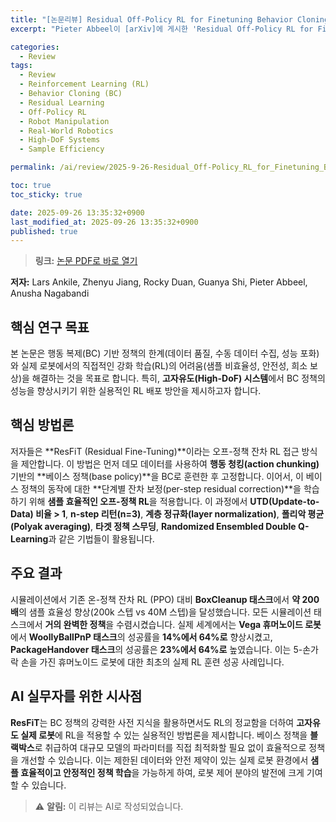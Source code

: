 ```yaml
---
title: "[논문리뷰] Residual Off-Policy RL for Finetuning Behavior Cloning Policies"
excerpt: "Pieter Abbeel이 [arXiv]에 게시한 'Residual Off-Policy RL for Finetuning Behavior Cloning Policies' 논문에 대한 자세한 리뷰입니다."

categories:
  - Review
tags:
  - Review
  - Reinforcement Learning (RL)
  - Behavior Cloning (BC)
  - Residual Learning
  - Off-Policy RL
  - Robot Manipulation
  - Real-World Robotics
  - High-DoF Systems
  - Sample Efficiency

permalink: /ai/review/2025-9-26-Residual_Off-Policy_RL_for_Finetuning_Behavior_Cloning_Policies/

toc: true
toc_sticky: true

date: 2025-09-26 13:35:32+0900
last_modified_at: 2025-09-26 13:35:32+0900
published: true
---
```

> **링크:** [논문 PDF로 바로 열기](https://arxiv.org/abs/2509.19301)

**저자:** Lars Ankile, Zhenyu Jiang, Rocky Duan, Guanya Shi, Pieter Abbeel, Anusha Nagabandi



## 핵심 연구 목표
본 논문은 행동 복제(BC) 기반 정책의 한계(데이터 품질, 수동 데이터 수집, 성능 포화)와 실제 로봇에서의 직접적인 강화 학습(RL)의 어려움(샘플 비효율성, 안전성, 희소 보상)을 해결하는 것을 목표로 합니다. 특히, **고자유도(High-DoF) 시스템**에서 BC 정책의 성능을 향상시키기 위한 실용적인 RL 배포 방안을 제시하고자 합니다.

## 핵심 방법론
저자들은 **ResFiT (Residual Fine-Tuning)**이라는 오프-정책 잔차 RL 접근 방식을 제안합니다. 이 방법은 먼저 데모 데이터를 사용하여 **행동 청킹(action chunking)** 기반의 **베이스 정책(base policy)**을 BC로 훈련한 후 고정합니다. 이어서, 이 베이스 정책의 동작에 대한 **단계별 잔차 보정(per-step residual correction)**을 학습하기 위해 **샘플 효율적인 오프-정책 RL**을 적용합니다. 이 과정에서 **UTD(Update-to-Data) 비율 > 1**, **n-step 리턴(n=3)**, **계층 정규화(layer normalization)**, **폴리악 평균(Polyak averaging)**, **타겟 정책 스무딩**, **Randomized Ensembled Double Q-Learning**과 같은 기법들이 활용됩니다.

## 주요 결과
시뮬레이션에서 기존 온-정책 잔차 RL (PPO) 대비 **BoxCleanup 태스크**에서 **약 200배**의 샘플 효율성 향상(200k 스텝 vs 40M 스텝)을 달성했습니다. 모든 시뮬레이션 태스크에서 **거의 완벽한 정책**을 수렴시켰습니다. 실제 세계에서는 **Vega 휴머노이드 로봇**에서 **WoollyBallPnP 태스크**의 성공률을 **14%에서 64%로** 향상시켰고, **PackageHandover 태스크**의 성공률은 **23%에서 64%로** 높였습니다. 이는 5-손가락 손을 가진 휴머노이드 로봇에 대한 최초의 실제 RL 훈련 성공 사례입니다.

## AI 실무자를 위한 시사점
**ResFiT**는 BC 정책의 강력한 사전 지식을 활용하면서도 RL의 정교함을 더하여 **고자유도 실제 로봇**에 RL을 적용할 수 있는 실용적인 방법론을 제시합니다. 베이스 정책을 **블랙박스**로 취급하여 대규모 모델의 파라미터를 직접 최적화할 필요 없이 효율적으로 정책을 개선할 수 있습니다. 이는 제한된 데이터와 안전 제약이 있는 실제 로봇 환경에서 **샘플 효율적이고 안정적인 정책 학습**을 가능하게 하여, 로봇 제어 분야의 발전에 크게 기여할 수 있습니다.

> ⚠️ **알림:** 이 리뷰는 AI로 작성되었습니다.